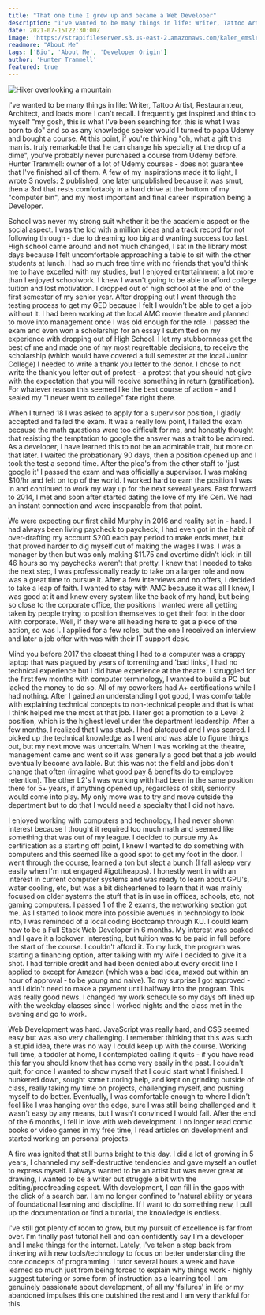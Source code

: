 ```yaml
---
title: "That one time I grew up and became a Web Developer"
description: "I've wanted to be many things in life: Writer, Tattoo Artist, Restauranteur, Architect, and loads more I can't recall. I frequently get inspired and think to myself 'my gosh, this is what I've been searching for, this is what I was born to do' and so as any knowledge seeker would I turned to papa Udemy and bought a course. At this point, if you're thinking 'oh, what a gift this man is. truly remarkable that he can change his specialty at the drop of a dime', you've probably never purchased a course from Udemy before. A few of my inspirations made it to light, but my most important and final career inspiration being a Developer."
date: 2021-07-15T22:30:00Z
image: 'https://strapifileserver.s3.us-east-2.amazonaws.com/kalen_emsley_mg_J_Skg_Io_JI_unsplash_06c8113c5c.jpg'
readmore: "About Me"
tags: ['Bio', 'About Me', 'Developer Origin']
author: 'Hunter Trammell'
featured: true
---
```

![Hiker overlooking a mountain](https://strapifileserver.s3.us-east-2.amazonaws.com/kalen_emsley_mg_J_Skg_Io_JI_unsplash_06c8113c5c.jpg)

I've wanted to be many things in life: Writer, Tattoo Artist, Restauranteur, Architect, and loads more I can't recall. I frequently get inspired and think to myself "my gosh, this is what I've been searching for, this is what I was born to do" and so as any knowledge seeker would I turned to papa Udemy and bought a course. At this point, if you're thinking "oh, what a gift this man is. truly remarkable that he can change his specialty at the drop of a dime", you've probably never purchased a course from Udemy before. Hunter Trammell: owner of a lot of Udemy courses - does not guarantee that I've finished all of them. A few of my inspirations made it to light, I wrote 3 novels: 2 published, one later unpublished because it was smut, then a 3rd that rests comfortably in a hard drive at the bottom of my "computer bin", and my most important and final career inspiration being a Developer.

School was never my strong suit whether it be the academic aspect or the social aspect. I was the kid with a million ideas and a track record for not following through - due to dreaming too big and wanting success too fast. High school came around and not much changed, I sat in the library most days because I felt uncomfortable approaching a table to sit with the other students at lunch. I had so much free time with no friends that you'd think me to have excelled with my studies, but I enjoyed entertainment a lot more than I enjoyed schoolwork. I knew I wasn't going to be able to afford college tuition and lost motivation. I dropped out of high school at the end of the first semester of my senior year. After dropping out I went through the testing process to get my GED because I felt I wouldn't be able to get a job without it. I had been working at the local AMC movie theatre and planned to move into management once I was old enough for the role. I passed the exam and even won a scholarship for an essay I submitted on my experience with dropping out of High School. I let my stubbornness get the best of me and made one of my most regrettable decisions, to receive the scholarship (which would have covered a full semester at the local Junior College) I needed to write a thank you letter to the donor. I chose to not write the thank you letter out of protest - a protest that you should not give with the expectation that you will receive something in return (gratification). For whatever reason this seemed like the best course of action - and I sealed my "I never went to college" fate right there.

When I turned 18 I was asked to apply for a supervisor position, I gladly accepted and failed the exam. It was a really low point, I failed the exam because the math questions were too difficult for me, and honestly thought that resisting the temptation to google the answer was a trait to be admired. As a developer, I have learned this to not be an admirable trait, but more on that later. I waited the probationary 90 days, then a position opened up and I took the test a second time. After the plea's from the other staff to 'just google it' I passed the exam and was officially a supervisor. I was making $10/hr and felt on top of the world. I worked hard to earn the position I was in and continued to work my way up for the next several years. Fast forward to 2014, I met and soon after started dating the love of my life Ceri. We had an instant connection and were inseparable from that point.

We were expecting our first child Murphy in 2016 and reality set in - hard. I had always been living paycheck to paycheck, I had even got in the habit of over-drafting my account $200 each pay period to make ends meet, but that proved harder to dig myself out of making the wages I was. I was a manager by then but was only making $11.75 and overtime didn't kick in till 46 hours so my paychecks weren't that pretty. I knew that I needed to take the next step, I was professionally ready to take on a larger role and now was a great time to pursue it. After a few interviews and no offers, I decided to take a leap of faith. I wanted to stay with AMC because it was all I knew, I was good at it and knew every system like the back of my hand, but being so close to the corporate office, the positions I wanted were all getting taken by people trying to position themselves to get their foot in the door with corporate. Well, if they were all heading here to get a piece of the action, so was I. I applied for a few roles, but the one I received an interview and later a job offer with was with their IT support desk.

Mind you before 2017 the closest thing I had to a computer was a crappy laptop that was plagued by years of torrenting and 'bad links', I had no technical experience but I did have experience at the theatre. I struggled for the first few months with computer terminology, I wanted to build a PC but lacked the money to do so. All of my coworkers had A+ certifications while I had nothing. After I gained an understanding I got good, I was comfortable with explaining technical concepts to non-technical people and that is what I think helped me the most at that job. I later got a promotion to a Level 2 position, which is the highest level under the department leadership. After a few months, I realized that I was stuck. I had plateaued and I was scared. I picked up the technical knowledge as I went and was able to figure things out, but my next move was uncertain. When I was working at the theatre, management came and went so it was generally a good bet that a job would eventually become available. But this was not the field and jobs don't change that often (imagine what good pay & benefits do to employee retention). The other L2's I was working with had been in the same position there for 5+ years, if anything opened up, regardless of skill, seniority would come into play. My only move was to try and move outside the department but to do that I would need a specialty that I did not have.

I enjoyed working with computers and technology, I had never shown interest because I thought it required too much math and seemed like something that was out of my league. I decided to pursue my A+ certification as a starting off point, I knew I wanted to do something with computers and this seemed like a good spot to get my foot in the door. I went through the course, learned a ton but slept a bunch (I fall asleep very easily when I'm not engaged #igottheapps). I honestly went in with an interest in current computer systems and was ready to learn about GPU's, water cooling, etc, but was a bit disheartened to learn that it was mainly focused on older systems the stuff that is in use in offices, schools, etc, not gaming computers. I passed 1 of the 2 exams, the networking section got me. As I started to look more into possible avenues in technology to look into, I was reminded of a local coding Bootcamp through KU. I could learn how to be a Full Stack Web Developer in 6 months. My interest was peaked and I gave it a lookover. Interesting, but tuition was to be paid in full before the start of the course. I couldn't afford it. To my luck, the program was starting a financing option, after talking with my wife I decided to give it a shot. I had terrible credit and had been denied about every credit line I applied to except for Amazon (which was a bad idea, maxed out within an hour of approval - to be young and naive). To my surprise I got approved - and I didn't need to make a payment until halfway into the program. This was really good news. I changed my work schedule so my days off lined up with the weekday classes since I worked nights and the class met in the evening and go to work.

Web Development was hard. JavaScript was really hard, and CSS seemed easy but was also very challenging. I remember thinking that this was such a stupid idea, there was no way I could keep up with the course. Working full time, a toddler at home, I contemplated calling it quits - if you have read this far you should know that has come very easily in the past. I couldn't quit, for once I wanted to show myself that I could start what I finished. I hunkered down, sought some tutoring help, and kept on grinding outside of class, really taking my time on projects, challenging myself, and pushing myself to do better. Eventually, I was comfortable enough to where I didn't feel like I was hanging over the edge, sure I was still being challenged and it wasn't easy by any means, but I wasn't convinced I would fail. After the end of the 6 months, I fell in love with web development. I no longer read comic books or video games in my free time, I read articles on development and started working on personal projects.

A fire was ignited that still burns bright to this day. I did a lot of growing in 5 years, I channeled my self-destructive tendencies and gave myself an outlet to express myself. I always wanted to be an artist but was never great at drawing, I wanted to be a writer but struggle a bit with the editing/proofreading aspect. With development, I can fill in the gaps with the click of a search bar. I am no longer confined to 'natural ability or years of foundational learning and discipline. If I want to do something new, I pull up the documentation or find a tutorial, the knowledge is endless.

I've still got plenty of room to grow, but my pursuit of excellence is far from over. I'm finally past tutorial hell and can confidently say I'm a developer and I make things for the internet. Lately, I've taken a step back from tinkering with new tools/technology to focus on better understanding the core concepts of programming. I tutor several hours a week and have learned so much just from being forced to explain why things work - highly suggest tutoring or some form of instruction as a learning tool. I am genuinely passionate about development, of all my 'failures' in life or my abandoned impulses this one outshined the rest and I am very thankful for this.

